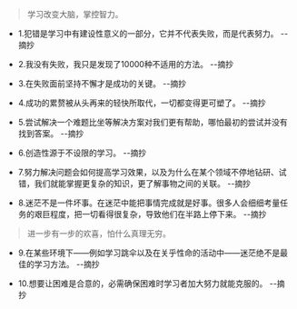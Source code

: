 >学习改变大脑，掌控智力。

- 1.犯错是学习中有建设性意义的一部分，它并不代表失败，而是代表努力。 --摘抄

- 2.我没有失败，我只是发现了10000种不适用的方法。 --摘抄

- 3.在失败面前坚持不懈才是成功的关键。 --摘抄

- 4.成功的累赘被从头再来的轻快所取代，一切都变得更可塑了。 --摘抄

- 5.尝试解决一个难题比坐等解决方案对我们更有帮助，哪怕最初的尝试并没有找到答案。 --摘抄

- 6.创造性源于不设限的学习。 --摘抄

- 7.努力解决问题会如何提高学习效果，以及为什么在某个领域不停地钻研、试错，我们就能掌握更复杂的知识，更了解事物之间的关联。 --摘抄

- 8.迷茫不是一件坏事。在迷茫中能把事情完成就是好事。很多人会细细考量任务的艰巨程度，把一切看得很复杂，导致他们在半路上停下来。 --摘抄

>进一步有一步的欢喜，怕什么真理无穷。

- 9.在某些环境下——例如学习跳伞以及在关乎性命的活动中——迷茫绝不是最佳的学习方法。 --摘抄

- 10.想要让困难是合意的，必需确保困难时学习者加大努力就能克服的。 --摘抄
